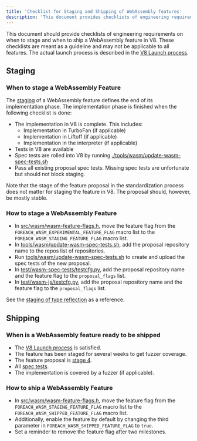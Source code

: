```yaml
---
title: 'Checklist for Staging and Shipping of WebAssembly features'
description: 'This document provides checklists of engineering requirements on when to stage and ship a WebAssembly feature in V8.'
---
```

This document should provide checklists of engineering requirements on when to
stage and when to ship a WebAssembly feature in V8. These checklists are meant
as a guideline and may not be applicable to all features. The actual launch
process is described in the [V8 Launch process](https://v8.dev/docs/feature-launch-process).

## Staging

### When to stage a WebAssembly Feature

The [staging](https://docs.google.com/document/d/1ZgyNx7iLtRByBtbYi1GssWGefXXciLeADZBR_FxG-hE) of a WebAssembly feature defines the end of its implementation phase. The implementation phase is finished when the following checklist is done:
* The implementation in V8 is complete. This includes:
  * Implementation in TurboFan (if applicable)
  * Implementation in Liftoff (if applicable)
  * Implementation in the interpreter (if applicable)
* Tests in V8 are available
* Spec tests are rolled into V8 by running [./tools/wasm/update-wasm-spec-tests.sh](https://cs.chromium.org/chromium/src/v8/tools/wasm/update-wasm-spec-tests.sh)
* Pass all existing proposal spec tests. Missing spec tests are unfortunate but should not block staging.

Note that the stage of the feature proposal in the standardization process does not matter for staging the feature in V8. The proposal should, however, be mostly stable.

### How to stage a WebAssembly Feature

* In [src/wasm/wasm-feature-flags.h](https://cs.chromium.org/chromium/src/v8/src/wasm/wasm-feature-flags.h), move the feature flag from the `FOREACH_WASM_EXPERIMENTAL_FEATURE_FLAG` macro list to the `FOREACH_WASM_STAGING_FEATURE_FLAG` macro list.
* In [tools/wasm/update-wasm-spec-tests.sh](https://cs.chromium.org/chromium/src/v8/tools/wasm/update-wasm-spec-tests.sh), add the proposal repository name to the repos list of repositories.
* Run [tools/wasm/update-wasm-spec-tests.sh](https://cs.chromium.org/chromium/src/v8/tools/wasm/update-wasm-spec-tests.sh) to create and upload the spec tests of the new proposal.
* In [test/wasm-spec-tests/testcfg.py](https://cs.chromium.org/chromium/src/v8/test/wasm-spec-tests/testcfg.py), add the proposal repository name and the feature flag to the `proposal_flags` list.
* In [test/wasm-js/testcfg.py](https://cs.chromium.org/chromium/src/v8/test/wasm-js/testcfg.py), add the proposal repository name and the feature flag to the `proposal_flags` list.

See the [staging of type reflection](https://crrev.com/c/1771791) as a reference.

## Shipping

### When is a WebAssembly feature ready to be shipped

* The [V8 Launch process](https://v8.dev/docs/feature-launch-process) is satisfied.
* The feature has been staged for several weeks to get fuzzer coverage.
* The feature proposal is [stage 4](https://github.com/WebAssembly/proposals).
* All [spec tests](https://github.com/WebAssembly/spec/tree/master/test).
* The implementation is covered by a fuzzer (if applicable).

### How to ship a WebAssembly Feature
* In [src/wasm/wasm-feature-flags.h](https://cs.chromium.org/chromium/src/v8/src/wasm/wasm-feature-flags.h), move the feature flag from the `FOREACH_WASM_STAGING_FEATURE_FLAG` macro list to the `FOREACH_WASM_SHIPPED_FEATURE_FLAG` macro list.
* Additionally, enable the feature by default by changing the third parameter in `FOREACH_WASM_SHIPPED_FEATURE_FLAG` to `true`.
* Set a reminder to remove the feature flag after two milestones.
